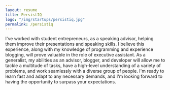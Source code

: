 ```yaml
---
layout: resume
title: PersistIQ
logo: "/img/startups/persistiq.jpg"
permalink: /persistiq
---
```


 I've worked with student entrepreneurs, as a speaking advisor, helping them improve their presentations and speaking skills. I believe this experience, along with my knowledge of programming and experience blogging, will prove valuable in the role of executive assistant. As a generalist, my abilities as an advisor, blogger, and developer will allow me to tackle a multitude of tasks, have a high-level understanding of a variety of problems, and work seamlessly with a diverse group of people. I'm ready to learn fast and adapt to any necessary demands, and I'm looking forward to having the opportunity to surpass your expectations.  
             